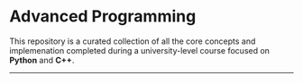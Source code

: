 # Advanced Programming 

 This repository is a curated collection of all the core concepts and implemenation completed during a university-level course focused on **Python** and **C++**.

---

